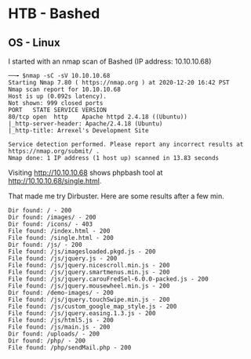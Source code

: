 # HTB - Bashed
## OS - Linux

I started with an nmap scan of Bashed (IP address: 10.10.10.68)
```
──╼ $nmap -sC -sV 10.10.10.68
Starting Nmap 7.80 ( https://nmap.org ) at 2020-12-20 16:42 PST
Nmap scan report for 10.10.10.68
Host is up (0.092s latency).
Not shown: 999 closed ports
PORT   STATE SERVICE VERSION
80/tcp open  http    Apache httpd 2.4.18 ((Ubuntu))
|_http-server-header: Apache/2.4.18 (Ubuntu)
|_http-title: Arrexel's Development Site

Service detection performed. Please report any incorrect results at https://nmap.org/submit/ .
Nmap done: 1 IP address (1 host up) scanned in 13.83 seconds
```
Visiting http://10.10.10.68 shows phpbash tool at http://10.10.10.68/single.html. 

That made me try Dirbuster. Here are some results after a few min.

```
Dir found: / - 200
Dir found: /images/ - 200
Dir found: /icons/ - 403
File found: /index.html - 200
File found: /single.html - 200
Dir found: /js/ - 200
File found: /js/imagesloaded.pkgd.js - 200
File found: /js/jquery.js - 200
File found: /js/jquery.nicescroll.min.js - 200
File found: /js/jquery.smartmenus.min.js - 200
File found: /js/jquery.carouFredSel-6.0.0-packed.js - 200
File found: /js/jquery.mousewheel.min.js - 200
Dir found: /demo-images/ - 200
File found: /js/jquery.touchSwipe.min.js - 200
File found: /js/custom_google_map_style.js - 200
File found: /js/jquery.easing.1.3.js - 200
File found: /js/html5.js - 200
File found: /js/main.js - 200
Dir found: /uploads/ - 200
Dir found: /php/ - 200
File found: /php/sendMail.php - 200

```
